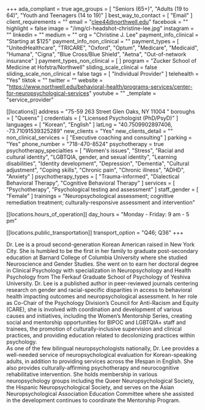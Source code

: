 +++
ada_compliant = true
age_groups = [
  "Seniors (65+)",
  "Adults (19 to 64)",
  "Youth and Teenagers (14 to 19)"
]
best_way_to_contact = [ "Email" ]
client_requirements = ""
email = "clee44@northwell.edu"
facebook = ""
highlight = false
image = "/img/cl-headshot-christine-lee.jpg"
instagram = ""
linkedin = ""
medium = ""
org = "Christine J. Lee"
payment_info_clinical = "Starting at $125"
payment_info_non_clinical = ""
payment_types = [
  "UnitedHealthcare",
  "TRICARE",
  "Oxford",
  "Optum",
  "Medicare",
  "Medicaid",
  "Humana",
  "Cigna",
  "Blue Cross/Blue Shield",
  "Aetna",
  "Out-of-network insurance"
]
payment_types_non_clinical = [ ]
program = "Zucker School of Medicine at Hofstra/Northwell"
sliding_scale_clinical = false
sliding_scale_non_clinical = false
tags = [ "Individual Provider" ]
telehealth = "Yes"
tiktok = ""
twitter = ""
website = "https://www.northwell.edu/behavioral-health/programs-services/center-for-neuropsychological-services"
youtube = ""
_template = "service_provider"

[[locations]]
address = "75-59 263 Street Glen Oaks, NY 11004 "
boroughs = [ "Queens" ]
credentials = [ "Licensed Psychologist (PhD/PsyD)" ]
languages = [ "Korean", "English" ]
latLng = "40.7509902897406, -73.71091539325289"
new_clients = "Yes"
new_clients_detail = ""
non_clinical_services = [ "Executive coaching and consulting" ]
parking = "Yes"
phone_number = "718-470-8524"
psychotherapy = true
psychotherapy_specialties = [
  "Women's issues",
  "Stress",
  "Racial and cultural identity",
  "LGBTQIA, gender, and sexual identity",
  "Learning disabilities",
  "Identity development",
  "Depression",
  "Dementia",
  "Cultural adjustment",
  "Coping skills",
  "Chronic pain",
  "Chronic illness",
  "ADHD",
  "Anxiety"
]
psychotherapy_types = [
  "Trauma-informed",
  "Dialectical Behavioral Therapy",
  "Cognitive Behavioral Therapy"
]
services = [ "Psychotherapy", "Psychological testing and assessment" ]
staff_gender = [ "Female" ]
trainings = "Neuropsychological assessment; cognitive remediation treatment; culturally-responsive assessment and intervention"

  [[locations.hours_of_operation]]
  day_hours = "Monday - Friday: 9 am - 5 pm"

  [[locations.public_transportation]]
  transport_option = "Q46; Q36"
+++

Dr. Lee is a proud second-generation Korean American raised in New York City. She is humbled to be the first in her family to graduate post-secondary education at Barnard College of Columbia University where she studied Neuroscience and Gender Studies. She went on to earn her doctoral degree in Clinical Psychology with specialization in Neuropsychology and Health Psychology from The Ferkauf Graduate School of Psychology of Yeshiva University. Dr. Lee is a published author in peer-reviewed journals centering research on gender and racial-specific disparities in access to behavioral health impacting outcomes and neuropsychological assessment. In her role as Co-Chair of the Psychology Division’s Council for Anti-Racism and Equity (CARE), she is involved with coordination and development of various causes and initiatives, including the Women’s Mentorship Series, creating social and mentorship opportunities for BIPOC and LGBTQIA+ staff and trainees, the promotion of culturally-inclusive supervision and clinical practices, and providing education related to decolonizing practices within psychology.  
As one of the few bilingual neuropsychologists nationally, Dr. Lee provides a well-needed service of neuropsychological evaluation for Korean-speaking adults, in addition to providing services across the lifespan in English. She also provides culturally-affirming psychotherapy and neurocognitive rehabilitative intervention. She holds membership in various neuropsychology groups including the Queer Neuropsychological Society, the Hispanic Neuropsychological Society, and serves on the Asian Neuropsychological Association Education Committee where she assisted in the development continues to coordinate the Mentorship Program.
